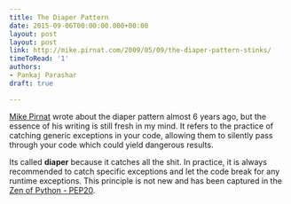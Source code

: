 ```yaml
---
title: The Diaper Pattern
date: 2015-09-06T00:00:00.000+00:00
layout: post
layout: post
link: http://mike.pirnat.com/2009/05/09/the-diaper-pattern-stinks/
timeToRead: '1'
authors:
- Pankaj Parashar
draft: true

---
```

[Mike Pirnat](http://mike.pirnat.com/) wrote about the diaper pattern almost
6 years ago, but the essence of his writing is still fresh in my mind. It refers
to the practice of catching generic exceptions in your code, allowing them to
silently pass through your code which could yield dangerous results.

Its called **diaper** because it catches all the shit. In practice, it is always
recommended to catch specific exceptions and let the code break for any runtime
exceptions. This principle is not new and has been captured in the
[Zen of Python - PEP20](https://www.python.org/dev/peps/pep-0020/).